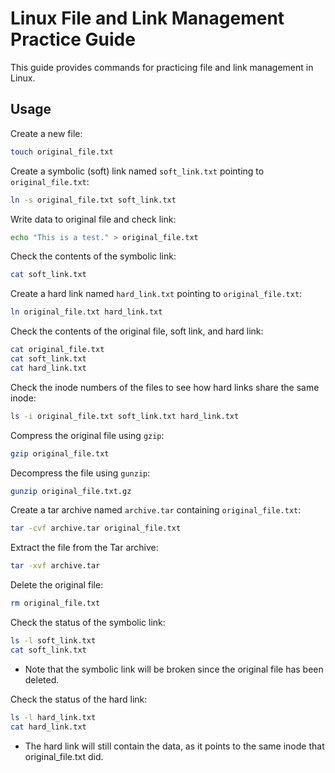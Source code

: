 # Linux File and Link Management Practice Guide

This guide provides commands for practicing file and link management in Linux.

## Usage

Create a new file:

```sh
touch original_file.txt
```

Create a symbolic (soft) link named `soft_link.txt` pointing to `original_file.txt`:

```sh
ln -s original_file.txt soft_link.txt
```

Write data to original file and check link:

```sh
echo "This is a test." > original_file.txt
```

Check the contents of the symbolic link:

```sh
cat soft_link.txt
```

Create a hard link named `hard_link.txt` pointing to `original_file.txt`:

```sh
ln original_file.txt hard_link.txt
```

Check the contents of the original file, soft link, and hard link:

```sh
cat original_file.txt
cat soft_link.txt
cat hard_link.txt
```

Check the inode numbers of the files to see how hard links share the same inode:

```sh
ls -i original_file.txt soft_link.txt hard_link.txt
```

Compress the original file using `gzip`:

```sh
gzip original_file.txt
```

Decompress the file using `gunzip`:

```sh
gunzip original_file.txt.gz
```

Create a tar archive named `archive.tar` containing `original_file.txt`:

```sh
tar -cvf archive.tar original_file.txt
```

Extract the file from the Tar archive:

```sh
tar -xvf archive.tar
```

Delete the original file:

```sh
rm original_file.txt
```

Check the status of the symbolic link:

```sh
ls -l soft_link.txt
cat soft_link.txt
```

* Note that the symbolic link will be broken since the original file has been deleted.

Check the status of the hard link:

```sh
ls -l hard_link.txt
cat hard_link.txt
```

* The hard link will still contain the data, as it points to the same inode that original_file.txt did.